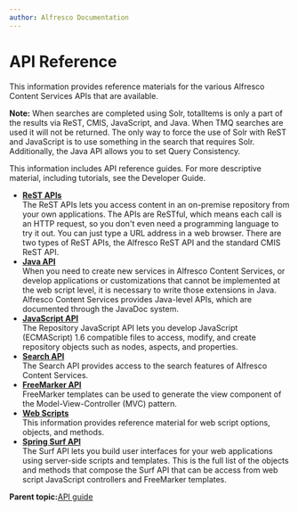 ```yaml
---
author: Alfresco Documentation
---
```


# API Reference

This information provides reference materials for the various Alfresco Content Services APIs that are available.

**Note:** When searches are completed using Solr, totalItems is only a part of the results via ReST, CMIS, JavaScript, and Java. When TMQ searches are used it will not be returned. The only way to force the use of Solr with ReST and JavaScript is to use something in the search that requires Solr. Additionally, the Java API allows you to set Query Consistency.

This information includes API reference guides. For more descriptive material, including tutorials, see the Developer Guide.

-   **[ReST APIs](../pra/1/topics/pra-welcome.md)**  
The ReST APIs lets you access content in an on-premise repository from your own applications. The APIs are ReSTful, which means each call is an HTTP request, so you don't even need a programming language to try it out. You can just type a URL address in a web browser. There are two types of ReST APIs, the Alfresco ReST API and the standard CMIS ReST API.
-   **[Java API](../concepts/java-public-api-list.md)**  
When you need to create new services in Alfresco Content Services, or develop applications or customizations that cannot be implemented at the web script level, it is necessary to write those extensions in Java. Alfresco Content Services provides Java-level APIs, which are documented through the JavaDoc system.
-   **[JavaScript API](../concepts/API-JS-intro.md)**  
The Repository JavaScript API lets you develop JavaScript \(ECMAScript\) 1.6 compatible files to access, modify, and create repository objects such as nodes, aspects, and properties.
-   **[Search API](../concepts/search-api.md)**  
The Search API provides access to the search features of Alfresco Content Services.
-   **[FreeMarker API](../references/API-FreeMarker-intro.md)**  
FreeMarker templates can be used to generate the view component of the Model-View-Controller \(MVC\) pattern.
-   **[Web Scripts](../concepts/ws-reference.md)**  
This information provides reference material for web script options, objects, and methods.
-   **[Spring Surf API](../references/APISurfPlatform-intro.md)**  
The Surf API lets you build user interfaces for your web applications using server-side scripts and templates. This is the full list of the objects and methods that compose the Surf API that can be access from web script JavaScript controllers and FreeMarker templates.

**Parent topic:**[API guide](../concepts/dev-api-intro.md)

